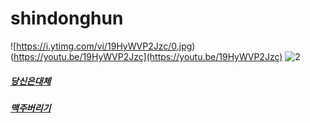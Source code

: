 # shindonghun
![https://i.ytimg.com/vi/19HyWVP2Jzc/0.jpg)(https://youtu.be/19HyWVP2Jzc](https://youtu.be/19HyWVP2Jzc)
![2](https://i.ytimg.com/vi/lYW0ZfyCFCI/sddefault.jpg)
##### [당신은대체](https://youtu.be/19HyWVP2Jzc)
##### [맥주버리기](https://youtu.be/_aCOLk000J4)
